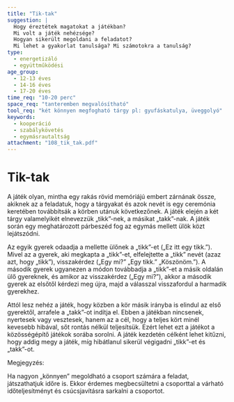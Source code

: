 ```yaml
---
title: "Tik-tak"
suggestion: | 
  Hogy éreztétek magatokat a játékban?
  Mi volt a játék nehézsége?
  Hogyan sikerült megoldani a feladatot?
  Mi lehet a gyakorlat tanulsága? Mi számotokra a tanulság?
type:
  - energetizáló
  - együttműködési
age_group:
  - 12-13 éves
  - 14-16 éves
  - 17-20 éves
time_req: "10-20 perc"
space_req: "tanteremben megvalósítható"
tool_req: "két könnyen megfogható tárgy pl: gyufáskatulya, üveggolyó"
keywords: 
  - kooperáció
  - szabálykövetés
  - egymásrautaltság
attachment: "108_tik_tak.pdf"
---
```


# Tik-tak

A játék olyan, mintha egy rakás rövid memóriájú embert zárnának össze, akiknek az a feladatuk, hogy a tárgyakat és azok nevét is egy ceremónia keretében továbbítsák a körben utánuk következőnek. A játék elején a két tárgy valamelyikét elnevezzük „tikk”-nek, a másikat „takk”-nak. A játék során egy meghatározott párbeszéd fog az egymás mellett ülök közt lejátszódni.

Az egyik gyerek odaadja a mellette ülőnek a „tikk”-et („Ez itt egy tikk.”). Mivel az a gyerek, aki megkapta a „tikk”-et, elfelejtette a „tikk” nevét (azaz azt, hogy „tikk”), visszakérdez („Egy mi?” „Egy tikk.” „Köszönöm.”). A második gyerek ugyanezen a módon továbbadja a „tikk”-et a másik oldalán ülő gyereknek, és amikor az visszakérdez („Egy mi?”), akkor a második gyerek az elsőtől kérdezi meg újra, majd a válasszal visszafordul a harmadik gyerekhez.

Attól lesz nehéz a játék, hogy közben a kör másik irányba is elindul az első gyerektől, arrafele a „takk”-ot indítja el. Ebben a játékban nincsenek, nyertesek vagy vesztesek, hanem az a cél, hogy a teljes kört minél kevesebb hibával, sőt rontás nélkül teljesítsük. Ezért lehet ezt a játékot a közösségépítő játékok sorába sorolni. A játék kezdetén célként lehet kitűzni, hogy addig megy a játék, míg hibátlanul sikerül végigadni „tikk”-et és „takk”-ot.

Megjegyzés:

Ha nagyon „könnyen” megoldható a csoport számára a feladat, játszathatjuk időre is. Ekkor érdemes megbecsültetni a csoporttal a várható időteljesítményt és csúcsjavításra sarkalni a csoportot.
  
  
